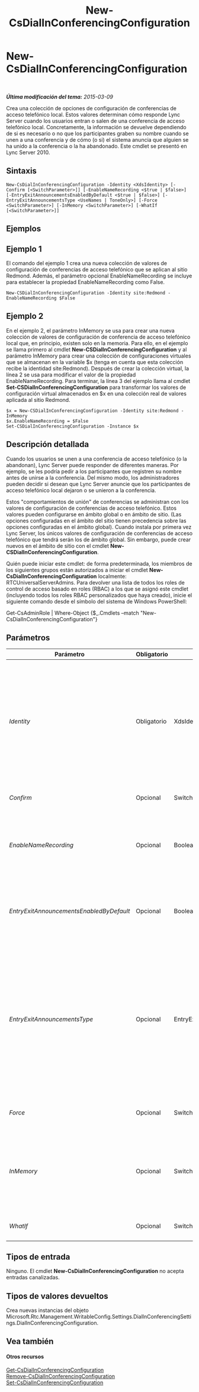 ﻿---
title: New-CsDialInConferencingConfiguration
TOCTitle: New-CsDialInConferencingConfiguration
ms:assetid: ac0b6e22-3883-4884-aa94-18f4029c7f1e
ms:mtpsurl: https://technet.microsoft.com/es-es/library/Gg412816(v=OCS.15)
ms:contentKeyID: 48276336
ms.date: 01/07/2017
mtps_version: v=OCS.15
ms.translationtype: HT
---

# New-CsDialInConferencingConfiguration

 

_**Última modificación del tema:** 2015-03-09_

Crea una colección de opciones de configuración de conferencias de acceso telefónico local. Estos valores determinan cómo responde Lync Server cuando los usuarios entran o salen de una conferencia de acceso telefónico local. Concretamente, la información se devuelve dependiendo de si es necesario o no que los participantes graben su nombre cuando se unen a una conferencia y de cómo (o si) el sistema anuncia que alguien se ha unido a la conferencia o la ha abandonado. Este cmdlet se presentó en Lync Server 2010.

## Sintaxis

    New-CsDialInConferencingConfiguration -Identity <XdsIdentity> [-Confirm [<SwitchParameter>]] [-EnableNameRecording <$true | $false>] [-EntryExitAnnouncementsEnabledByDefault <$true | $false>] [-EntryExitAnnouncementsType <UseNames | ToneOnly>] [-Force <SwitchParameter>] [-InMemory <SwitchParameter>] [-WhatIf [<SwitchParameter>]]

## Ejemplos

## Ejemplo 1

El comando del ejemplo 1 crea una nueva colección de valores de configuración de conferencias de acceso telefónico que se aplican al sitio Redmond. Además, el parámetro opcional EnableNameRecording se incluye para establecer la propiedad EnableNameRecording como False.

    New-CSDialInConferencingConfiguration -Identity site:Redmond -EnableNameRecording $False

## Ejemplo 2

En el ejemplo 2, el parámetro InMemory se usa para crear una nueva colección de valores de configuración de conferencia de acceso telefónico local que, en principio, existen solo en la memoria. Para ello, en el ejemplo se llama primero al cmdlet **New-CSDialInConferencingConfiguration** y al parámetro InMemory para crear una colección de configuraciones virtuales que se almacenan en la variable $x (tenga en cuenta que esta colección recibe la identidad site:Redmond). Después de crear la colección virtual, la línea 2 se usa para modificar el valor de la propiedad EnableNameRecording. Para terminar, la línea 3 del ejemplo llama al cmdlet **Set-CSDialInConferencingConfiguration** para transformar los valores de configuración virtual almacenados en $x en una colección real de valores aplicada al sitio Redmond.

    $x = New-CSDialInConferencingConfiguration -Identity site:Redmond -InMemory
    $x.EnableNameRecording = $False
    Set-CSDialInConferencingConfiguration -Instance $x

## Descripción detallada

Cuando los usuarios se unen a una conferencia de acceso telefónico (o la abandonan), Lync Server puede responder de diferentes maneras. Por ejemplo, se les podría pedir a los participantes que registren su nombre antes de unirse a la conferencia. Del mismo modo, los administradores pueden decidir si desean que Lync Server anuncie que los participantes de acceso telefónico local dejaron o se unieron a la conferencia.

Estos "comportamientos de unión" de conferencias se administran con los valores de configuración de conferencias de acceso telefónico. Estos valores pueden configurarse en ámbito global o en ámbito de sitio. (Las opciones configuradas en el ámbito del sitio tienen precedencia sobre las opciones configuradas en el ámbito global). Cuando instala por primera vez Lync Server, los únicos valores de configuración de conferencias de acceso telefónico que tendrá serán los de ámbito global. Sin embargo, puede crear nuevos en el ámbito de sitio con el cmdlet **New-CSDialInConferencingConfiguration**.

Quién puede iniciar este cmdlet: de forma predeterminada, los miembros de los siguientes grupos están autorizados a iniciar el cmdlet **New-CsDialInConferencingConfiguration** localmente: RTCUniversalServerAdmins. Para devolver una lista de todos los roles de control de acceso basado en roles (RBAC) a los que se asignó este cmdlet (incluyendo todos los roles RBAC personalizados que haya creado), inicie el siguiente comando desde el símbolo del sistema de Windows PowerShell:

Get-CsAdminRole | Where-Object {$\_.Cmdlets –match "New-CsDialInConferencingConfiguration"}

## Parámetros


<table>
<colgroup>
<col style="width: 25%" />
<col style="width: 25%" />
<col style="width: 25%" />
<col style="width: 25%" />
</colgroup>
<thead>
<tr class="header">
<th>Parámetro</th>
<th>Obligatorio</th>
<th>Tipo</th>
<th>Descripción</th>
</tr>
</thead>
<tbody>
<tr class="odd">
<td><p><em>Identity</em></p></td>
<td><p>Obligatorio</p></td>
<td><p>XdsIdentity</p></td>
<td><p>Indica la identidad de los valores de configuración de las conferencias de acceso telefónico que se han de crear. Debido a que estos valores solo pueden crearse en el ámbito de sitio, use una sintaxis similar a la siguiente, con el prefijo &quot;site:&quot; seguidos por el nombre del sitio: -Identity site:Redmond.</p>
<p>Tenga en cuenta que únicamente puede haber un conjunto de valores de configuración de conferencias de acceso telefónico por sitio. El comando de ejemplo dará error si ya existe una colección de valores con la identidad site:Redmond.</p></td>
</tr>
<tr class="even">
<td><p><em>Confirm</em></p></td>
<td><p>Opcional</p></td>
<td><p>SwitchParameter</p></td>
<td><p>Se le pedirá confirmación antes de ejecutar el comando.</p></td>
</tr>
<tr class="odd">
<td><p><em>EnableNameRecording</em></p></td>
<td><p>Opcional</p></td>
<td><p>Booleano</p></td>
<td><p>Determina si se pedirá a los usuarios que graben su nombre antes de entrar en la conferencia. Se configura como True ($True) para pedir la grabación de los nombres. Se configura como False ($False) para omitirla. El valor predeterminado es True.</p></td>
</tr>
<tr class="even">
<td><p><em>EntryExitAnnouncementsEnabledByDefault</em></p></td>
<td><p>Opcional</p></td>
<td><p>Booleano</p></td>
<td><p>Si está configurado como True, se reproducirá un anuncio cada vez que un participante entre o salga de una conferencia. Si está configurado como False (el valor predeterminado), no se reproducirá ningún anuncio de entrada y salida.</p></td>
</tr>
<tr class="odd">
<td><p><em>EntryExitAnnouncementsType</em></p></td>
<td><p>Opcional</p></td>
<td><p>EntryExitAnnouncementsType</p></td>
<td><p>Indica la acción que realiza el sistema cada vez que un participante entra en una conferencia o la abandona. Los valores válidos son:</p>
<p>UseNames: el nombre de la persona se anuncia cada vez que entra a una conferencia o la abandona (por ejemplo, &quot;Ken Myer ha salido de la conferencia&quot;).</p>
<p>ToneOnly: se reproduce un tono cada vez que un participante entra en una conferencia o la abandona.</p>
<p>El valor predeterminado es UseNames. Observe que los anuncios se muestran únicamente si la propiedad EntryExitAnnouncementsEnabledByDefault está definida en True.</p></td>
</tr>
<tr class="even">
<td><p><em>Force</em></p></td>
<td><p>Opcional</p></td>
<td><p>SwitchParameter</p></td>
<td><p>Suprime la visualización de los mensajes de error que no sean graves que se puedan producir al iniciar el comando.</p></td>
</tr>
<tr class="odd">
<td><p><em>InMemory</em></p></td>
<td><p>Opcional</p></td>
<td><p>SwitchParameter</p></td>
<td><p>Crea una referencia de objeto sin confirmar realmente el objeto como cambio permanente. Si se asigna la salida de este cmdlet llamado con este parámetro en una variable, puede realizar cambios en las propiedades de la referencia del objeto y después confirmar estos cambios, llamando a este conjunto coincidente de cmdlet, - cmdlet.</p></td>
</tr>
<tr class="even">
<td><p><em>WhatIf</em></p></td>
<td><p>Opcional</p></td>
<td><p>SwitchParameter</p></td>
<td><p>Describe qué sucedería si se ejecutara el comando sin ejecutarlo realmente.</p></td>
</tr>
</tbody>
</table>


## Tipos de entrada

Ninguno. El cmdlet **New-CsDialInConferencingConfiguration** no acepta entradas canalizadas.

## Tipos de valores devueltos

Crea nuevas instancias del objeto Microsoft.Rtc.Management.WritableConfig.Settings.DialInConferencingSettings.DialInConferencingConfiguration.

## Vea también

#### Otros recursos

[Get-CsDialInConferencingConfiguration](get-csdialinconferencingconfiguration.md)  
[Remove-CsDialInConferencingConfiguration](remove-csdialinconferencingconfiguration.md)  
[Set-CsDialInConferencingConfiguration](set-csdialinconferencingconfiguration.md)

